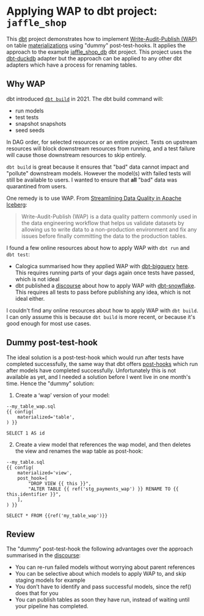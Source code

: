 # Applying WAP to dbt project: `jaffle_shop`

This [dbt](https://www.getdbt.com/) project demonstrates how to implement [Write-Audit-Publish (WAP)](https://lakefs.io/blog/data-engineering-patterns-write-audit-publish/) on table [materializations](https://docs.getdbt.com/docs/build/materializations) using "dummy" post-test-hooks. It applies the approach to the example [jaffle_shop_db](https://github.com/dbt-labs/jaffle_shop_duckdb) dbt project. This project uses the [dbt-duckdb](https://github.com/duckdb/dbt-duckdb) adapter but the approach can be applied to any other dbt adapters which have a process for renaming tables.

## Why WAP

dbt introduced [`dbt build`](https://docs.getdbt.com/reference/commands/build) in 2021. The dbt build command will:

- run models
- test tests
- snapshot snapshots
- seed seeds

In DAG order, for selected resources or an entire project. Tests on upstream resources will block downstream resources from running, and a test failure will cause those downstream resources to skip entirely.

`dbt build` is great because it ensures that "bad" data cannot impact and "pollute" downstream models. However the model(s) with failed tests will still be available to users. I wanted to ensure that **all** "bad" data was quarantined from users.

One remedy is to use WAP. From [Streamlining Data Quality in Apache Iceberg](https://www.dremio.com/blog/streamlining-data-quality-in-apache-iceberg-with-write-audit-publish-branching/):

> Write-Audit-Publish (WAP) is a data quality pattern commonly used in the data engineering workflow that helps us validate datasets by allowing us to write data to a non-production environment and fix any issues before finally committing the data to the production tables.

I found a few online resources about how to apply WAP with `dbt run` and `dbt test`:
- Calogica summarised how they applied WAP with [dbt-bigquery](https://github.com/dbt-labs/dbt-bigquery) [here](https://calogica.com/assets/wap_dbt_bigquery.pdf). This requires running parts of your dags again once tests have passed, which is not ideal
- dbt published a [discourse](https://discourse.getdbt.com/t/performing-a-blue-green-deploy-of-your-dbt-project-on-snowflake/1349) about how to apply WAP with [dbt-snowflake](https://discourse.getdbt.com/t/performing-a-blue-green-deploy-of-your-dbt-project-on-snowflake/1349). This requires all tests to pass before publishing any idea, which is not ideal either.

I couldn't find any online resources about how to apply WAP with `dbt build`. I can only assume this is because `dbt build` is more recent, or because it's good enough for most use cases.

## Dummy post-test-hook

The ideal solution is a post-test-hook which would run after tests have completed successfully, the same way that dbt offers [post-hooks](https://docs.getdbt.com/reference/resource-configs/pre-hook-post-hook) which run after models have completed successfully. Unfortunately this is not available as yet, and I needed a solution before I went live in one month's time. Hence the "dummy" solution:

1. Create a ‘wap’ version of your model:

```
--my_table_wap.sql
{{ config(
    materialized='table',
) }}

SELECT 1 AS id
```

2. Create a view model that references the wap model, and then deletes the view and renames the wap table as post-hook:

```
--my_table.sql
{{ config(
    materialized='view',
    post_hook=[ 
        "DROP VIEW {{ this }}",
        "ALTER TABLE {{ ref('stg_payments_wap') }} RENAME TO {{ this.identifier }}",
    ],
) }}

SELECT * FROM {{ref('my_table_wap')}}
```

## Review

The "dummy" post-test-hook the following advantages over the approach summarised in the [discourse](https://discourse.getdbt.com/t/performing-a-blue-green-deploy-of-your-dbt-project-on-snowflake/1349):

- You can re-run failed models without worrying about parent references
- You can be selective about which models to apply WAP to, and skip staging models for example
- You don’t have to identify and pass successful models, since the ref() does that for you
- You can publish tables as soon they have run, instead of waiting until your pipeline has completed.


